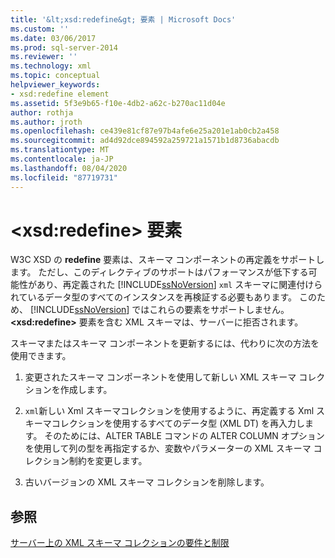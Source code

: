 ```yaml
---
title: '&lt;xsd:redefine&gt; 要素 | Microsoft Docs'
ms.custom: ''
ms.date: 03/06/2017
ms.prod: sql-server-2014
ms.reviewer: ''
ms.technology: xml
ms.topic: conceptual
helpviewer_keywords:
- xsd:redefine element
ms.assetid: 5f3e9b65-f10e-4db2-a62c-b270ac11d04e
author: rothja
ms.author: jroth
ms.openlocfilehash: ce439e81cf87e97b4afe6e25a201e1ab0cb2a458
ms.sourcegitcommit: ad4d92dce894592a259721a1571b1d8736abacdb
ms.translationtype: MT
ms.contentlocale: ja-JP
ms.lasthandoff: 08/04/2020
ms.locfileid: "87719731"
---
```

# <a name="the-ltxsdredefinegt-element"></a>&lt;xsd:redefine&gt; 要素
  W3C XSD の **redefine** 要素は、スキーマ コンポーネントの再定義をサポートします。 ただし、このディレクティブのサポートはパフォーマンスが低下する可能性があり、再定義された [!INCLUDE[ssNoVersion](../../includes/ssnoversion-md.md)] `xml` スキーマに関連付けられているデータ型のすべてのインスタンスを再検証する必要もあります。 このため、 [!INCLUDE[ssNoVersion](../../includes/ssnoversion-md.md)] ではこれらの要素をサポートしません。 **\<xsd:redefine>** 要素を含む XML スキーマは、サーバーに拒否されます。  
  
 スキーマまたはスキーマ コンポーネントを更新するには、代わりに次の方法を使用できます。  
  
1.  変更されたスキーマ コンポーネントを使用して新しい XML スキーマ コレクションを作成します。  
  
2.  `xml`新しい Xml スキーマコレクションを使用するように、再定義する Xml スキーマコレクションを使用するすべてのデータ型 (XML DT) を再入力します。 そのためには、ALTER TABLE コマンドの ALTER COLUMN オプションを使用して列の型を再指定するか、変数やパラメーターの XML スキーマ コレクション制約を変更します。  
  
3.  古いバージョンの XML スキーマ コレクションを削除します。  
  
## <a name="see-also"></a>参照  
 [サーバー上の XML スキーマ コレクションの要件と制限](requirements-and-limitations-for-xml-schema-collections-on-the-server.md)  
  
  
